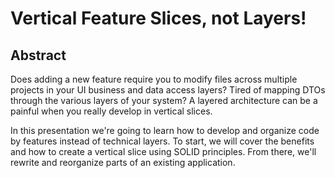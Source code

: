 # Vertical Feature Slices, not Layers!

## Abstract

Does adding a new feature require you to modify files across multiple projects in your UI business and data access layers? Tired of mapping DTOs through the various layers of your system? A layered architecture can be a painful when you really develop in vertical slices.

In this presentation we're going to learn how to develop and organize code by features instead of technical layers.  To start, we will cover the benefits and how to create a vertical slice using SOLID principles.  From there, we'll rewrite and reorganize parts of an existing application.
